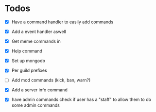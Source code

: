 # Todos

- [x] Have a command handler to easily add commands

- [x] Add a event handler aswell

- [x] Get meme commands in

- [x] Help command

- [x] Set up mongodb

- [x] Per guild prefixes

- [ ] Add mod commands (kick, ban, warn?)

- [x] Add a server info command

- [x] have admin commands check if user has a "staff" to allow them to do some admin commands
